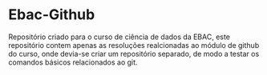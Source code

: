 # Ebac-Github

Repositório criado para o curso de ciência de dados da EBAC, este repositório contem apenas as resoluções realcionadas ao módulo de github do curso, onde devia-se criar um repositório separado, de modo a testar os comandos básicos relacionados ao git.

